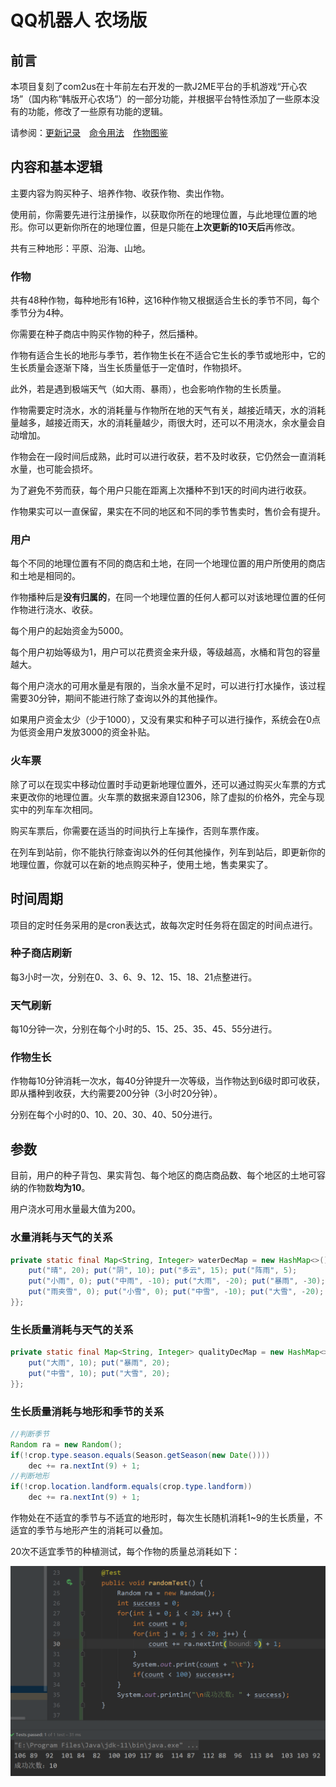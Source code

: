 # QQ机器人 农场版

## 前言
本项目复刻了com2us在十年前左右开发的一款J2ME平台的手机游戏“开心农场”（国内称“韩版开心农场”）的一部分功能，并根据平台特性添加了一些原本没有的功能，修改了一些原有功能的逻辑。

请参阅：[更新记录](./updateLog.md)&emsp;[命令用法](./command.md)&emsp;[作物图鉴](./crops.md)

## 内容和基本逻辑
主要内容为购买种子、培养作物、收获作物、卖出作物。

使用前，你需要先进行注册操作，以获取你所在的地理位置，与此地理位置的地形。你可以更新你所在的地理位置，但是只能在<strong>上次更新的10天后</strong>再修改。

共有三种地形：平原、沿海、山地。

### 作物

共有48种作物，每种地形有16种，这16种作物又根据适合生长的季节不同，每个季节分为4种。

你需要在种子商店中购买作物的种子，然后播种。

作物有适合生长的地形与季节，若作物生长在不适合它生长的季节或地形中，它的生长质量会逐渐下降，当生长质量低于一定值时，作物损坏。

此外，若是遇到极端天气（如大雨、暴雨），也会影响作物的生长质量。

作物需要定时浇水，水的消耗量与作物所在地的天气有关，越接近晴天，水的消耗量越多，越接近雨天，水的消耗量越少，雨很大时，还可以不用浇水，余水量会自动增加。

作物会在一段时间后成熟，此时可以进行收获，若不及时收获，它仍然会一直消耗水量，也可能会损坏。

为了避免不劳而获，每个用户只能在距离上次播种不到1天的时间内进行收获。

作物果实可以一直保留，果实在不同的地区和不同的季节售卖时，售价会有提升。

### 用户

每个不同的地理位置有不同的商店和土地，在同一个地理位置的用户所使用的商店和土地是相同的。

作物播种后是<strong>没有归属的</strong>，在同一个地理位置的任何人都可以对该地理位置的任何作物进行浇水、收获。

每个用户的起始资金为5000。

每个用户初始等级为1，用户可以花费资金来升级，等级越高，水桶和背包的容量越大。

每个用户浇水的可用水量是有限的，当余水量不足时，可以进行打水操作，该过程需要30分钟，期间不能进行除了查询以外的其他操作。

如果用户资金太少（少于1000），又没有果实和种子可以进行操作，系统会在0点为低资金用户发放3000的资金补贴。

### 火车票
除了可以在现实中移动位置时手动更新地理位置外，还可以通过购买火车票的方式来更改你的地理位置。火车票的数据来源自12306，除了虚拟的价格外，完全与现实中的列车车次相同。

购买车票后，你需要在适当的时间执行上车操作，否则车票作废。

在列车到站前，你不能执行除查询以外的任何其他操作，列车到站后，即更新你的地理位置，你就可以在新的地点购买种子，使用土地，售卖果实了。


## 时间周期
项目的定时任务采用的是cron表达式，故每次定时任务将在固定的时间点进行。
### 种子商店刷新 
每3小时一次，分别在0、3、6、9、12、15、18、21点整进行。
### 天气刷新
每10分钟一次，分别在每个小时的5、15、25、35、45、55分进行。
### 作物生长
作物每10分钟消耗一次水，每40分钟提升一次等级，当作物达到6级时即可收获，即从播种到收获，大约需要200分钟（3小时20分钟）。

分别在每个小时的0、10、20、30、40、50分进行。

## 参数
目前，用户的种子背包、果实背包、每个地区的商店商品数、每个地区的土地可容纳的作物数<strong>均为10</strong>。

用户浇水可用水量最大值为200。

### 水量消耗与天气的关系
```java
private static final Map<String, Integer> waterDecMap = new HashMap<>() {{
    put("晴", 20); put("阴", 10); put("多云", 15); put("阵雨", 5);
    put("小雨", 0); put("中雨", -10); put("大雨", -20); put("暴雨", -30);
    put("雨夹雪", 0); put("小雪", 0); put("中雪", -10); put("大雪", -20);
}};
```

### 生长质量消耗与天气的关系
```java
private static final Map<String, Integer> qualityDecMap = new HashMap<>() {{
    put("大雨", 10); put("暴雨", 20);
    put("中雪", 10); put("大雪", 20);
}};
```

### 生长质量消耗与地形和季节的关系
```java
//判断季节
Random ra = new Random();
if(!crop.type.season.equals(Season.getSeason(new Date())))
    dec += ra.nextInt(9) + 1;
//判断地形
if(!crop.location.landform.equals(crop.type.landform))
    dec += ra.nextInt(9) + 1;
```
作物处在不适宜的季节与不适宜的地形时，每次生长随机消耗1~9的生长质量，不适宜的季节与地形产生的消耗可以叠加。

20次不适宜季节的种植测试，每个作物的质量总消耗如下：

![](./img/random.png)